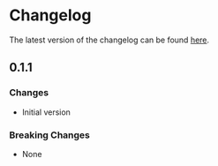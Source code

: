 # Changelog

The latest version of the changelog can be found [here](https://github.com/Azure/bicep-registry-modules/blob/main/avm/ptn/finops-toolkit/finops-hub/CHANGELOG.md).

## 0.1.1

### Changes

- Initial version

### Breaking Changes

- None
